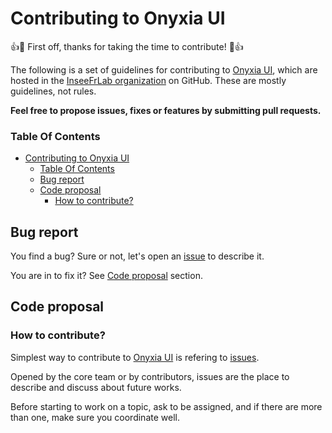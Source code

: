 # Contributing to Onyxia UI

:+1::tada: First off, thanks for taking the time to contribute! :tada::+1:

The following is a set of guidelines for contributing to [Onyxia UI](https://github.com/InseeFrLab/onyxia-web), which are hosted in the [InseeFrLab organization](https://github.com/InseeFrLab) on GitHub. These are mostly guidelines, not rules.

**Feel free to propose issues, fixes or features by submitting pull requests.**

### Table Of Contents

-   [Contributing to Onyxia UI](#contributing-to-onyxia-web)
    -   [Table Of Contents](#table-of-contents)
    -   [Bug report](#bug-report)
    -   [Code proposal](#code-proposal)
        -   [How to contribute?](#how-to-contribute)

## Bug report

You find a bug? Sure or not, let's open an [issue](https://github.com/InseeFrLab/onyxia-web/issues) to describe it.

You are in to fix it? See [Code proposal](#code-proposal) section.

## Code proposal

### How to contribute?

Simplest way to contribute to [Onyxia UI](https://github.com/InseeFrLab/onyxia-web) is refering to [issues](https://github.com/InseeFrLab/onyxia-web/issues).

Opened by the core team or by contributors, issues are the place to describe and discuss about future works.

Before starting to work on a topic, ask to be assigned, and if there are more than one, make sure you coordinate well.
